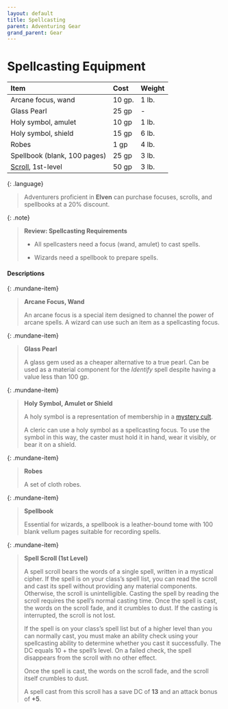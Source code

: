 ```yaml
---
layout: default
title: Spellcasting
parent: Adventuring Gear
grand_parent: Gear
---
```


# Spellcasting Equipment

| Item                            | Cost   | Weight |
| :------------------------------ | :----- | :----- |
| Arcane focus, wand              | 10 gp. | 1 lb.  |
| Glass Pearl                     | 25 gp  | -      |
| Holy symbol, amulet             | 10 gp  | 1 lb.  |
| Holy symbol, shield             | 15 gp  | 6 lb.  |
| Robes                           | 1 gp   | 4 lb.  |
| Spellbook (blank, 100 pages)    | 25 gp  | 3 lb.  |
| [Scroll](../scrolls), 1st-level | 50 gp  | 3 lb.  |

{: .language}
> Adventurers proficient in **Elven** can purchase focuses, scrolls, and spellbooks at a 20% discount.


{: .note}
> **Review: Spellcasting Requirements**
>
> * All spellcasters need a focus (wand, amulet) to cast spells.
>
> * Wizards need a spellbook to prepare spells.

#### Descriptions

{: .mundane-item}
> **Arcane Focus, Wand**
>
> An arcane focus is a special item designed to channel the power of arcane spells. A wizard can use such an item as a spellcasting focus.

{: .mundane-item}
> **Glass Pearl**
>
> A glass gem used as a cheaper alternative to a true pearl. Can be used as a material component for the _Identify_ spell despite having a value less than 100 gp.

{: .mundane-item}
> **Holy Symbol, Amulet or Shield**
>
> A holy symbol is a representation of membership in a [mystery cult](../../character_creation/class/cleric).
>
> A cleric can use a holy symbol as a spellcasting focus. To use the symbol in this way, the caster must hold it in hand, wear it visibly, or bear it on a shield.

{: .mundane-item}
> **Robes**
>
> A set of cloth robes.

{: .mundane-item}
> **Spellbook**
>
> Essential for wizards, a spellbook is a leather-bound tome with 100 blank vellum pages suitable for recording spells.

{: .mundane-item}
> **Spell Scroll (1st Level)**
>
> A spell scroll bears the words of a single spell, written in a mystical cipher. If the spell is on your class’s spell list, you can read the scroll and cast its spell without providing any material components. Otherwise, the scroll is unintelligible. Casting the spell by reading the scroll requires the spell’s normal casting time. Once the spell is cast, the words on the scroll fade, and it crumbles to dust. If the casting is interrupted, the scroll is not lost. 
> 
> If the spell is on your class’s spell list but of a higher level than you can normally cast, you must make an ability check using your spellcasting ability to determine whether you cast it successfully. The DC equals 10 + the spell’s level. On a failed check, the spell disappears from the scroll with no other effect.
> 
> Once the spell is cast, the words on the scroll fade, and the scroll itself crumbles to dust.
>
> A spell cast from this scroll has a save DC of **13** and an attack bonus of **+5**.